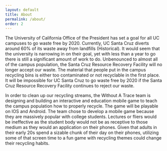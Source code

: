 ```yaml
---
layout: default
title: About
permalink: /about/
order: 2
---
```


The University of California Office of the President has set a goal for 
all UC campuses to go waste free by 2020. Currently, UC Santa Cruz diverts
around 60% of its waste away from landfills (Historical). It would seem
that the university is narrowing in on their goal, yet with less than a
year to go there is still a significant amount of work to do. Unbenounced 
to almost all of the campus population, the Santa Cruz Resource Recovery 
Facility will no longer accept our waste. The material that people put in 
the campus recycling bins is either too contaminated or not recyclable in 
the first place. It will be impossible for UC Santa Cruz to go waste free 
by 2020 if the Santa Cruz Resource Recovery Facility continues to reject 
our waste.

In order to clean up our recycling streams, the Without A Trace team
is designing and building an interactive and education mobile game to 
teach the campus population how to properly recycle. The game will be 
playable on IOS and Android. The team chose to develop a mobile game 
because they are massively popular with college students. Lectures or 
fliers would be ineffective as the student body would not be as receptive 
to those medium as they would an application on their phones. Given that 
adults in their early 20s spend a sizable chunk of their day on their 
phones, utilizing some of that screen time to a fun game with recycling 
themes could change their recycling habits.

